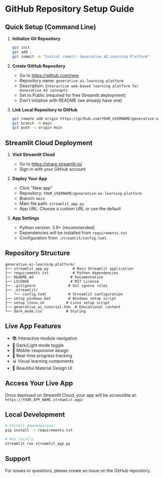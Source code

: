 # GitHub Repository Setup Guide

## Quick Setup (Command Line)

1. **Initialize Git Repository**
   ```bash
   git init
   git add .
   git commit -m "Initial commit: Generative AI Learning Platform"
   ```

2. **Create GitHub Repository**
   - Go to https://github.com/new
   - Repository name: `generative-ai-learning-platform`
   - Description: `Interactive web-based learning platform for Generative AI concepts`
   - Set to Public (required for free Streamlit deployment)
   - Don't initialize with README (we already have one)

3. **Link Local Repository to GitHub**
   ```bash
   git remote add origin https://github.com/YOUR_USERNAME/generative-ai-learning-platform.git
   git branch -M main
   git push -u origin main
   ```

## Streamlit Cloud Deployment

1. **Visit Streamlit Cloud**
   - Go to https://share.streamlit.io/
   - Sign in with your GitHub account

2. **Deploy Your App**
   - Click "New app"
   - Repository: `YOUR_USERNAME/generative-ai-learning-platform`
   - Branch: `main`
   - Main file path: `streamlit_app.py`
   - App URL: Choose a custom URL or use the default

3. **App Settings**
   - Python version: 3.9+ (recommended)
   - Dependencies will be installed from `requirements.txt`
   - Configuration from `.streamlit/config.toml`

## Repository Structure
```
generative-ai-learning-platform/
├── streamlit_app.py           # Main Streamlit application
├── requirements.txt           # Python dependencies
├── README.md                 # Documentation
├── LICENSE                   # MIT License
├── .gitignore               # Git ignore rules
├── .streamlit/
│   └── config.toml          # Streamlit configuration
├── setup_windows.bat        # Windows setup script
├── setup_linux.sh          # Linux setup script
├── generative_ai_tutorial.htm  # Educational content
└── dark_mode.css           # Styling

```

## Live App Features
- 📚 Interactive module navigation
- 🌙 Dark/Light mode toggle
- 📱 Mobile-responsive design
- 🔄 Real-time progress tracking
- 📊 Visual learning components
- 🎨 Beautiful Material Design UI

## Access Your Live App
Once deployed on Streamlit Cloud, your app will be accessible at:
`https://YOUR_APP_NAME.streamlit.app/`

## Local Development
```bash
# Install dependencies
pip install -r requirements.txt

# Run locally
streamlit run streamlit_app.py
```

## Support
For issues or questions, please create an issue on the GitHub repository.
